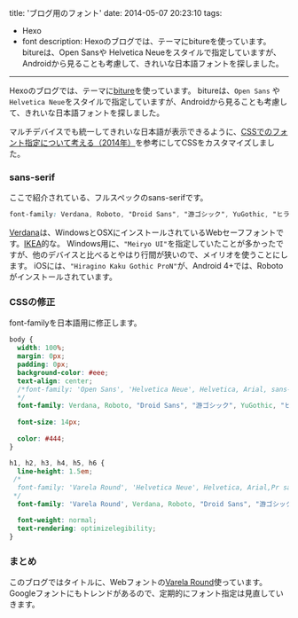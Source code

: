 title: 'ブログ用のフォント'
date: 2014-05-07 20:23:10
tags:
 - Hexo
 - font
description: Hexoのブログでは、テーマにbitureを使っています。bitureは、Open Sansや Helvetica Neueをスタイルで指定していますが、Androidから見ることも考慮して、きれいな日本語フォントを探しました。
---
Hexoのブログでは、テーマに[biture](https://github.com/kywk/hexo-theme-biture)を使っています。
bitureは、`Open Sans` や `Helvetica Neue`をスタイルで指定していますが、Androidから見ることも考慮して、きれいな日本語フォントを探しました。
<!-- more -->
マルチデバイスでも統一してきれいな日本語が表示できるように、[CSSでのフォント指定について考える（2014年）](http://www.dtp-transit.jp/misc/web/post_1881.html)を参考にしてCSSをカスタマイズしました。

### sans-serif
ここで紹介されている、フルスペックのsans-serifです。
``` css
font-family: Verdana, Roboto, "Droid Sans", "游ゴシック", YuGothic, "ヒラギノ角ゴ ProN W3", "Hiragino Kaku Gothic ProN", "メイリオ", Meiryo, sans-serif;
```
[Verdana](http://ja.wikipedia.org/wiki/Verdana)は、WindowsとOSXにインストールされているWebセーフフォントです。[IKEA](http://typophile.com/node/61222)的な。
Windows用に、`"Meiryo UI"`を指定していたことが多かったですが、他のデバイスと比べるとやはり行間が狭いので、メイリオを使うことにします。
iOSには、`"Hiragino Kaku Gothic ProN"`が、Android 4+では、Robotoがインストールされています。

### CSSの修正
font-familyを日本語用に修正します。
``` css ~/workspace/blog/themes/biture/source/css/boture.css
body {
  width: 100%;
  margin: 0px;
  padding: 0px;
  background-color: #eee;
  text-align: center;
  /*font-family: 'Open Sans', 'Helvetica Neue', Helvetica, Arial, sans-serif;
  */
  font-family: Verdana, Roboto, "Droid Sans", "游ゴシック", YuGothic, "ヒラギノ角ゴ ProN W3", "Hiragino Kaku Gothic ProN", "メイリオ", Meiryo, sans-serif;
  
  font-size: 14px;
  
  color: #444;
}

h1, h2, h3, h4, h5, h6 {
  line-height: 1.5em;
 /*
  font-family: 'Varela Round', 'Helvetica Neue', Helvetica, Arial,Pr sans-serif;
 */
  font-family: 'Varela Round', Verdana, Roboto, "Droid Sans", "游ゴシック", YuGothic, "ヒラギノ角ゴ ProN W3", "Hiragino Kaku Gothic ProN", "メイリオ", Meiryo, sans-serif;

  font-weight: normal;
  text-rendering: optimizelegibility;
}
```
### まとめ
このブログではタイトルに、Webフォントの[Varela Round](https://www.google.com/fonts/specimen/Varela+Round)使っています。Googleフォントにもトレンドがあるので、定期的にフォント指定は見直していきます。

